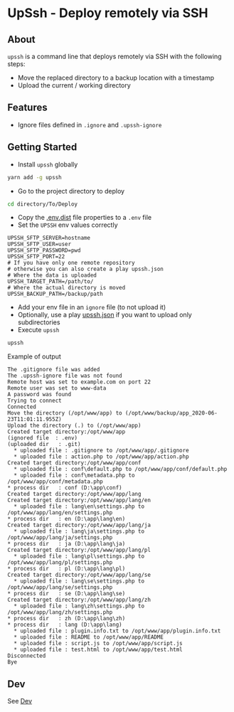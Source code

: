 # UpSsh - Deploy remotely via SSH

## About

`upssh` is a command line that deploys remotely via SSH with the following steps:
  
  * Move the replaced directory to a backup location with a timestamp
  * Upload the current / working directory

## Features

  * Ignore files defined in `.ignore` and `.upssh-ignore`

## Getting Started

  * Install `upssh` globally

```bash
yarn add -g upssh 
```
  
  * Go to the project directory to deploy

```bash
cd directory/To/Deploy
```

  * Copy the [.env.dist](.env.dist) file properties to a `.env` file 
  * Set the `UPSSH` env values correctly
```dotenv
UPSSH_SFTP_SERVER=hostname
UPSSH_SFTP_USER=user
UPSSH_SFTP_PASSWORD=pwd
UPSSH_SFTP_PORT=22
# If you have only one remote repository
# otherwise you can also create a play upssh.json
# Where the data is uploaded
UPSSH_TARGET_PATH=/path/to/
# Where the actual directory is moved
UPSSH_BACKUP_PATH=/backup/path
```
  * Add your env file in an `ignore` file (to not upload it)
  * Optionally, use a play [upssh.json](doc/upssh-json.md) if you want to upload only subdirectories 
  * Execute `upssh`
```bash
upssh
```
Example of output
```text
The .gitignore file was added
The .upssh-ignore file was not found
Remote host was set to example.com on port 22
Remote user was set to www-data
A password was found
Trying to connect
Connected
Move the directory (/opt/www/app) to (/opt/www/backup/app_2020-06-23T11:01:11.955Z)
Upload the directory (.) to (/opt/www/app)
Created target directory:/opt/www/app
(ignored file  : .env)
(uploaded dir   : .git)
  * uploaded file : .gitignore to /opt/www/app/.gitignore
  * uploaded file : action.php to /opt/www/app/action.php
Created target directory:/opt/www/app/conf
  * uploaded file : conf\default.php to /opt/www/app/conf/default.php
  * uploaded file : conf\metadata.php to /opt/www/app/conf/metadata.php
* process dir   : conf (D:\app\conf)
Created target directory:/opt/www/app/lang
Created target directory:/opt/www/app/lang/en
  * uploaded file : lang\en\settings.php to /opt/www/app/lang/en/settings.php
* process dir   : en (D:\app\lang\en)
Created target directory:/opt/www/app/lang/ja
  * uploaded file : lang\ja\settings.php to /opt/www/app/lang/ja/settings.php
* process dir   : ja (D:\app\lang\ja)
Created target directory:/opt/www/app/lang/pl
  * uploaded file : lang\pl\settings.php to /opt/www/app/lang/pl/settings.php
* process dir   : pl (D:\app\lang\pl)
Created target directory:/opt/www/app/lang/se
  * uploaded file : lang\se\settings.php to /opt/www/app/lang/se/settings.php
* process dir   : se (D:\app\lang\se)
Created target directory:/opt/www/app/lang/zh
  * uploaded file : lang\zh\settings.php to /opt/www/app/lang/zh/settings.php
* process dir   : zh (D:\app\lang\zh)
* process dir   : lang (D:\app\lang)
  * uploaded file : plugin.info.txt to /opt/www/app/plugin.info.txt
  * uploaded file : README to /opt/www/app/README
  * uploaded file : script.js to /opt/www/app/script.js
  * uploaded file : test.html to /opt/www/app/test.html
Disconnected
Bye
```

## Dev

See [Dev](./doc/cli.md)